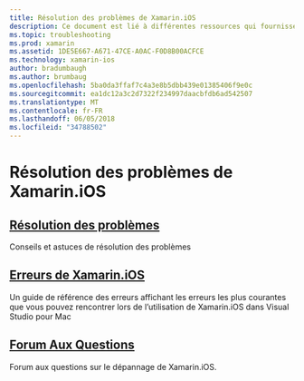 ```yaml
---
title: Résolution des problèmes de Xamarin.iOS
description: Ce document est lié à différentes ressources qui fournissent des informations de dépannage pour Xamarin.iOS, une liste d’erreurs potentielles lors de la création d’applications de Xamarin.iOS et Forum aux questions.
ms.topic: troubleshooting
ms.prod: xamarin
ms.assetid: 1DE5E667-A671-47CE-A0AC-F0D8B00ACFCE
ms.technology: xamarin-ios
author: bradumbaugh
ms.author: brumbaug
ms.openlocfilehash: 5ba0da3ffaf7c4a3e8b5dbb439e01385406f9e0c
ms.sourcegitcommit: ea1dc12a3c2d7322f234997daacbfdb6ad542507
ms.translationtype: MT
ms.contentlocale: fr-FR
ms.lasthandoff: 06/05/2018
ms.locfileid: "34788502"
---
```

# <a name="troubleshooting-xamarinios"></a>Résolution des problèmes de Xamarin.iOS

##  <a name="troubleshootingiostroubleshootingtroubleshootingmd"></a>[Résolution des problèmes](~/ios/troubleshooting/troubleshooting.md)

Conseils et astuces de résolution des problèmes

##  <a name="xamarinios-errorsiostroubleshootingmtouch-errorsmd"></a>[Erreurs de Xamarin.iOS](~/ios/troubleshooting/mtouch-errors.md)

Un guide de référence des erreurs affichant les erreurs les plus courantes que vous pouvez rencontrer lors de l’utilisation de Xamarin.iOS dans Visual Studio pour Mac

## <a name="frequently-asked-questionsquestionsindexmd"></a>[Forum Aux Questions](questions/index.md)

Forum aux questions sur le dépannage de Xamarin.iOS.
